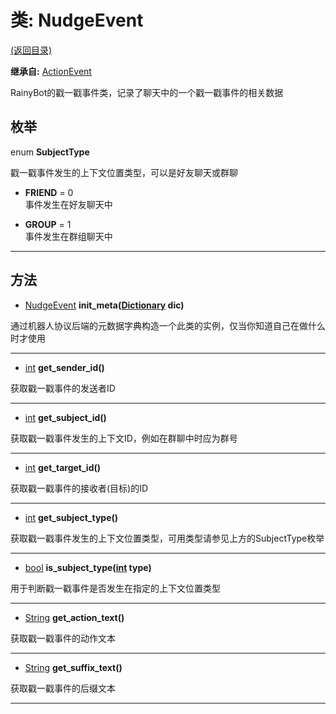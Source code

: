 # 类: NudgeEvent  
[(返回目录)](README.md)  
  
**继承自:** [ActionEvent](ActionEvent.md)  
  
RainyBot的戳一戳事件类，记录了聊天中的一个戳一戳事件的相关数据  
  
## 枚举  
  
enum **SubjectType**  
  
戳一戳事件发生的上下文位置类型，可以是好友聊天或群聊  
  
- **FRIEND** = 0  
事件发生在好友聊天中  
  
- **GROUP** = 1  
事件发生在群组聊天中  
  
---  
  
## 方法 
  
- [NudgeEvent](NudgeEvent.md) **init_meta([Dictionary](https://docs.godotengine.org/en/latest/classes/class_dictionary.html) dic)**  
  
通过机器人协议后端的元数据字典构造一个此类的实例，仅当你知道自己在做什么时才使用  
  
---  
  
- [int](https://docs.godotengine.org/en/latest/classes/class_int.html) **get_sender_id()**  
  
获取戳一戳事件的发送者ID  
  
---  
  
- [int](https://docs.godotengine.org/en/latest/classes/class_int.html) **get_subject_id()**  
  
获取戳一戳事件发生的上下文ID，例如在群聊中时应为群号  
  
---  
  
- [int](https://docs.godotengine.org/en/latest/classes/class_int.html) **get_target_id()**  
  
获取戳一戳事件的接收者(目标)的ID  
  
---  
  
- [int](https://docs.godotengine.org/en/latest/classes/class_int.html) **get_subject_type()**  
  
获取戳一戳事件发生的上下文位置类型，可用类型请参见上方的SubjectType枚举  
  
---  
  
- [bool](https://docs.godotengine.org/en/latest/classes/class_bool.html) **is_subject_type([int](https://docs.godotengine.org/en/latest/classes/class_int.html) type)**  
  
用于判断戳一戳事件是否发生在指定的上下文位置类型  
  
---  
  
- [String](https://docs.godotengine.org/en/latest/classes/class_string.html) **get_action_text()**  
  
获取戳一戳事件的动作文本  
  
---  
  
- [String](https://docs.godotengine.org/en/latest/classes/class_string.html) **get_suffix_text()**  
  
获取戳一戳事件的后缀文本  
  
---  
  


